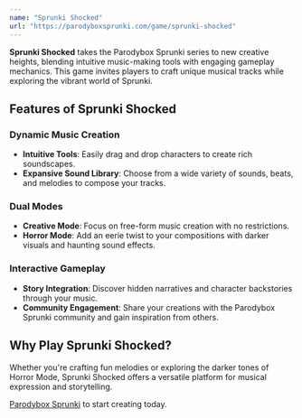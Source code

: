 ```yaml
---
name: "Sprunki Shocked"
url: "https://parodyboxsprunki.com/game/sprunki-shocked"
---
```


**Sprunki Shocked** takes the Parodybox Sprunki series to new creative heights, blending intuitive music-making tools with engaging gameplay mechanics. This game invites players to craft unique musical tracks while exploring the vibrant world of Sprunki.

## Features of Sprunki Shocked

### **Dynamic Music Creation**
- **Intuitive Tools**: Easily drag and drop characters to create rich soundscapes.
- **Expansive Sound Library**: Choose from a wide variety of sounds, beats, and melodies to compose your tracks.

### **Dual Modes**
- **Creative Mode**: Focus on free-form music creation with no restrictions.
- **Horror Mode**: Add an eerie twist to your compositions with darker visuals and haunting sound effects.

### **Interactive Gameplay**
- **Story Integration**: Discover hidden narratives and character backstories through your music.
- **Community Engagement**: Share your creations with the Parodybox Sprunki community and gain inspiration from others.

## Why Play Sprunki Shocked?

Whether you're crafting fun melodies or exploring the darker tones of Horror Mode, Sprunki Shocked offers a versatile platform for musical expression and storytelling.

[Parodybox Sprunki](https://parodyboxsprunki.com/game/sprunki-shocked) to start creating today.
